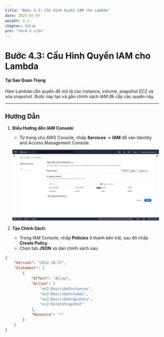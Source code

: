 ```yaml
---
title: "Bước 4.3: Cấu Hình Quyền IAM cho Lambda"
date: 2025-07-07
weight: 4.3
chapter: false
pre: "<b>4.3 </b>"
---
```


# Bước 4.3: Cấu Hình Quyền IAM cho Lambda

#### Tại Sao Quan Trọng

Hàm Lambda cần quyền để mô tả các instance, volume, snapshot EC2 và xóa snapshot. Bước này tạo và gắn chính sách IAM để cấp các quyền này.

---

## Hướng Dẫn

1. **Điều Hướng đến IAM Console**:
   - Từ trang chủ AWS Console, nhấp **Services** → **IAM** để vào Identity and Access Management Console.

   ![Tạo Chính Sách IAM](../images/iam_policy_creation.png?featherlight=false&width=90pc)

2. **Tạo Chính Sách**:
   - Trong IAM Console, nhấp **Policies** ở thanh bên trái, sau đó nhấp **Create Policy**.
   - Chọn tab **JSON** và dán chính sách sau:

```json
{
    "Version": "2012-10-17",
    "Statement": [
        {
            "Effect": "Allow",
            "Action": [
                "ec2:DescribeInstances",
                "ec2:DescribeVolumes",
                "ec2:DescribeSnapshots",
                "ec2:DeleteSnapshot"
            ],
            "Resource": "*"
        }
    ]
}